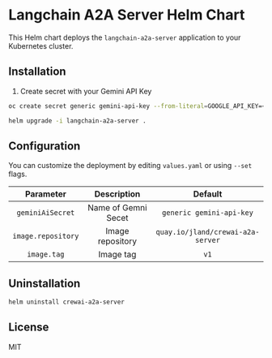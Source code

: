 # Langchain A2A Server Helm Chart

This Helm chart deploys the `langchain-a2a-server` application to your Kubernetes cluster.

## Installation

1. Create secret with your Gemini API Key

```sh
oc create secret generic gemini-api-key --from-literal=GOOGLE_API_KEY=<your-gemini-api-key>
```

```sh
helm upgrade -i langchain-a2a-server .
```

## Configuration

You can customize the deployment by editing `values.yaml` or using `--set` flags.

|     Parameter      |     Description     |              Default              |
| :----------------: | :-----------------: | :-------------------------------: |
|  `geminiAiSecret`  | Name of Gemni Secet |     `generic gemini-api-key`      |
| `image.repository` |  Image repository   | `quay.io/jland/crewai-a2a-server` |
|    `image.tag`     |      Image tag      |               `v1`                |

## Uninstallation

```sh
helm uninstall crewai-a2a-server
```

## License

MIT
